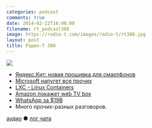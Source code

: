 ```yaml
---
categories: podcast
comments: true
date: 2014-02-22T16:48:00
filename: rt_podcast380
image: https://radio-t.com/images/radio-t/rt380.jpg
layout: post
title: Радио-Т 380
---
```


![](https://radio-t.com/images/radio-t/rt380.jpg)

* [Яндекс.Кит: новая прошивка для смартфонов](http://habrahabr.ru/company/yandex/blog/213103/)
* [Microsoft напугет все прочих](http://www.theverge.com/2014/2/21/5435152/windows-8-1-license-fees-cut-by-70-percent-rumor)
* [LXC - Linux Containers](http://linuxcontainers.org/news/)
* [Amazon покажет web TV box](http://venturebeat.com/2014/02/21/amazon-reportedly-planning-march-rollout-for-web-tv-box/)
* [WhatsApp за $19B](http://www.businessinsider.com/facebook-is-buying-whatsapp-2014-2)
* Много прочих-разных разговоров.

[аудио](http://cdn.radio-t.com/rt_podcast380.mp3) ● [лог чата](http://chat.radio-t.com/logs/radio-t-380.html)
<audio src="http://cdn.radio-t.com/rt_podcast380.mp3" preload="none"></audio>
